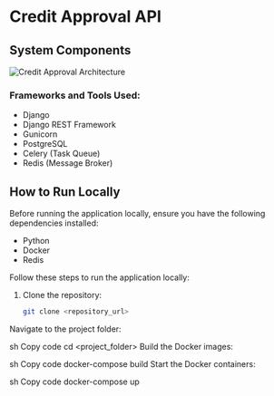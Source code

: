 # Credit Approval API

## System Components

![Credit Approval Architecture](https://github.com/yashasbharadwaj1/Credit-approval-system/assets/71028991/011cee36-e514-4107-93e9-34048bfba8f1)

### Frameworks and Tools Used:
- Django
- Django REST Framework
- Gunicorn
- PostgreSQL
- Celery (Task Queue)
- Redis (Message Broker)

## How to Run Locally
Before running the application locally, ensure you have the following dependencies installed:
- Python
- Docker
- Redis

Follow these steps to run the application locally:

1. Clone the repository:
   ```sh
   git clone <repository_url>
Navigate to the project folder:

sh
Copy code
cd <project_folder>
Build the Docker images:

sh
Copy code
docker-compose build
Start the Docker containers:

sh
Copy code
docker-compose up
